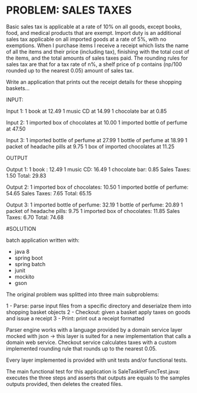 # PROBLEM: SALES TAXES

Basic sales tax is applicable at a rate of 10% on all goods, except books, food, and medical products that are exempt. Import duty is an additional sales tax applicable on all imported goods at a rate of 5%, with no exemptions.
When I purchase items I receive a receipt which lists the name of all the items and their price (including tax), finishing with the total cost of the items, and the total amounts of sales taxes paid. 
The rounding rules for sales tax are that for a tax rate of n%, a shelf price of p contains (np/100 rounded up to the nearest 0.05) amount of sales tax.

Write an application that prints out the receipt details for these shopping baskets...

INPUT:

Input 1:
1 book at 12.49
1 music CD at 14.99
1 chocolate bar at 0.85

Input 2:
1 imported box of chocolates at 10.00
1 imported bottle of perfume at 47.50

Input 3:
1 imported bottle of perfume at 27.99
1 bottle of perfume at 18.99
1 packet of headache pills at 9.75
1 box of imported chocolates at 11.25

OUTPUT

Output 1:
1 book : 12.49
1 music CD: 16.49
1 chocolate bar: 0.85
Sales Taxes: 1.50
Total: 29.83

Output 2:
1 imported box of chocolates: 10.50
1 imported bottle of perfume: 54.65
Sales Taxes: 7.65
Total: 65.15

Output 3:
1 imported bottle of perfume: 32.19
1 bottle of perfume: 20.89
1 packet of headache pills: 9.75
1 imported box of chocolates: 11.85
Sales Taxes: 6.70
Total: 74.68

#SOLUTION

batch application written with:

- java 8
- spring boot
- spring batch
- junit
- mockito
- gson

The original problem was splitted into three main subproblems:

1 - Parse:    parse input files from a specific directory and deserialze them into shopping basket objects
2 - Checkout: given a basket apply taxes on goods and issue a receipt
3 - Print:    print out a receipt formatted

Parser engine works with a language provided by a domain service layer mocked with json -> this layer is suited for a new implementation 
that calls a domain web service.
Checkout service calculates taxes with a custom implemented rounding rule that rounds up to the nearest 0.05.


Every layer implemented is provided with unit tests and/or functional tests. 

The main functional test for this application is SaleTaskletFuncTest.java: executes the three steps and asserts that outputs are equals to 
the samples outputs provided, then deletes the created files.